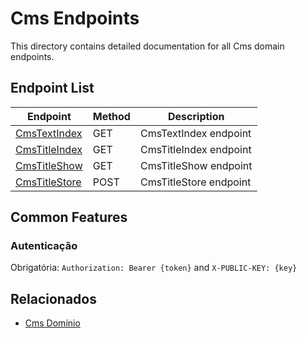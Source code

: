 # Cms Endpoints

This directory contains detailed documentation for all Cms domain endpoints.

## Endpoint List

| Endpoint | Method | Description |
| -------- | ------ | ----------- |
| [CmsTextIndex](./CmsTextIndex.md) | GET | CmsTextIndex endpoint |
| [CmsTitleIndex](./CmsTitleIndex.md) | GET | CmsTitleIndex endpoint |
| [CmsTitleShow](./CmsTitleShow.md) | GET | CmsTitleShow endpoint |
| [CmsTitleStore](./CmsTitleStore.md) | POST | CmsTitleStore endpoint |

## Common Features

### Autenticação

Obrigatória: `Authorization: Bearer {token}` and `X-PUBLIC-KEY: {key}`

## Relacionados

- [Cms Domínio](../README.md)
